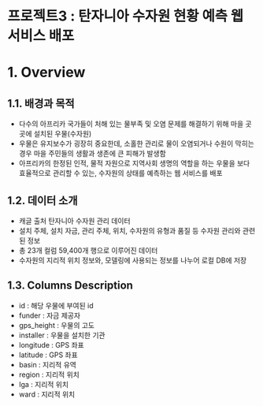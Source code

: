 # 프로젝트3 : 탄자니아 수자원 현황 예측 웹 서비스 배포

# 1. Overview

## 1.1. 배경과 목적
- 다수의 아프리카 국가들이 처해 있는 물부족 및 오염 문제를 해결하기 위해 마을 곳곳에 설치된 우물(수자원)
- 우물은 유지보수가 굉장히 중요한데, 소홀한 관리로 물이 오염되거나 수원이 막히는 경우 마을 주민들의 생활과 생존에 큰 피해가 발생함
- 아프리카의 한정된 인적, 물적 자원으로 지역사회 생명의 역할을 하는 우물을 보다 효율적으로 관리할 수 있는, 수자원의 상태를 예측하는 웹 서비스를 배포

## 1.2. 데이터 소개
- 캐글 출처 탄자니아 수자원 관리 데이터
- 설치 주체, 설치 자금, 관리 주체, 위치, 수자원의 유형과 품질 등 수자원 관리와 관련된 정보
- 총 23개 컬럼 59,400개 행으로 이루어진 데이터
- 수자원의 지리적 위치 정보와, 모델링에 사용되는 정보를 나누어 로컬 DB에 저장

## 1.3. Columns Description
- id : 해당 우물에 부여된 id
- funder : 자금 제공자
- gps_height : 우물의 고도
- installer : 우물을 설치한 기관
- longitude : GPS 좌표
- latitude : GPS 좌표
- basin : 지리적 유역
- region : 지리적 위치
- lga : 지리적 위치
- ward : 지리적 위치

